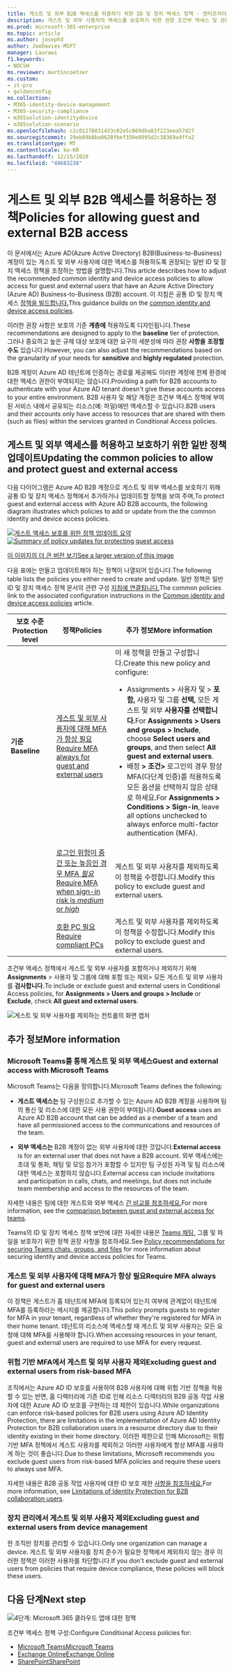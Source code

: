 ```yaml
---
title: 게스트 및 외부 B2B 액세스를 허용하기 위한 ID 및 장치 액세스 정책 - 엔터프라이즈용 Microsoft 365 | Microsoft Docs
description: 게스트 및 외부 사용자의 액세스를 보호하기 위한 권장 조건부 액세스 및 관련 정책에 대해 설명
ms.prod: microsoft-365-enterprise
ms.topic: article
ms.author: josephd
author: JoeDavies-MSFT
manager: Laurawi
f1.keywords:
- NOCSH
ms.reviewer: martincoetzer
ms.custom:
- it-pro
- goldenconfig
ms.collection:
- M365-identity-device-management
- M365-security-compliance
- m365solution-identitydevice
- m365solution-scenario
ms.openlocfilehash: c2c01278831433c02e5c869dba83f223eea57d27
ms.sourcegitcommit: 29eb89b8ba0628fbef350e8995d2c38369a4ffa2
ms.translationtype: MT
ms.contentlocale: ko-KR
ms.lasthandoff: 12/15/2020
ms.locfileid: "49683238"
---
```

# <a name="policies-for-allowing-guest-and-external-b2b-access"></a><span data-ttu-id="990b7-103">게스트 및 외부 B2B 액세스를 허용하는 정책</span><span class="sxs-lookup"><span data-stu-id="990b7-103">Policies for allowing guest and external B2B access</span></span>

<span data-ttu-id="990b7-104">이 문서에서는 Azure AD(Azure Active Directory) B2B(Business-to-Business) 계정이 있는 게스트 및 외부 사용자에 대한 액세스를 허용하도록 권장되는 일반 ID 및 장치 액세스 정책을 조정하는 방법을 설명합니다.</span><span class="sxs-lookup"><span data-stu-id="990b7-104">This article describes how to adjust the recommended common identity and device access policies to allow access for guest and external users that have an Azure Active Directory (Azure AD) Business-to-Business (B2B) account.</span></span> <span data-ttu-id="990b7-105">이 지침은 공통 ID 및 장치 액세스 [정책을 빌드합니다.](identity-access-policies.md)</span><span class="sxs-lookup"><span data-stu-id="990b7-105">This guidance builds on the [common identity and device access policies](identity-access-policies.md).</span></span>

<span data-ttu-id="990b7-106">이러한 권장 사항은 보호의 기준 **계층에** 적용하도록 디자인됩니다.</span><span class="sxs-lookup"><span data-stu-id="990b7-106">These recommendations are designed to apply to the **baseline** tier of protection.</span></span> <span data-ttu-id="990b7-107">그러나 중요하고 높은 규제 대상 보호에 대한 요구의 세분성에 따라 권장 **사항을** **조정할 수도** 있습니다.</span><span class="sxs-lookup"><span data-stu-id="990b7-107">However, you can also adjust the recommendations based on the granularity of your needs for **sensitive** and **highly regulated** protection.</span></span>

<span data-ttu-id="990b7-108">B2B 계정이 Azure AD 테넌트에 인증하는 경로를 제공해도 이러한 계정에 전체 환경에 대한 액세스 권한이 부여되지는 않습니다.</span><span class="sxs-lookup"><span data-stu-id="990b7-108">Providing a path for B2B accounts to authenticate with your Azure AD tenant doesn't give these accounts access to your entire environment.</span></span> <span data-ttu-id="990b7-109">B2B 사용자 및 해당 계정은 조건부 액세스 정책에 부여된 서비스 내에서 공유되는 리소스(예: 파일)에만 액세스할 수 있습니다.</span><span class="sxs-lookup"><span data-stu-id="990b7-109">B2B users and their accounts only have access to resources that are shared with them (such as files) within the services granted in Conditional Access policies.</span></span>

## <a name="updating-the-common-policies-to-allow-and-protect-guest-and-external-access"></a><span data-ttu-id="990b7-110">게스트 및 외부 액세스를 허용하고 보호하기 위한 일반 정책 업데이트</span><span class="sxs-lookup"><span data-stu-id="990b7-110">Updating the common policies to allow and protect guest and external access</span></span>

<span data-ttu-id="990b7-111">다음 다이어그램은 Azure AD B2B 계정으로 게스트 및 외부 액세스를 보호하기 위해 공통 ID 및 장치 액세스 정책에서 추가하거나 업데이트할 정책을 보여 주며,</span><span class="sxs-lookup"><span data-stu-id="990b7-111">To protect guest and external access with Azure AD B2B accounts, the following diagram illustrates which policies to add or update from the the common identity and device access policies.</span></span>

<span data-ttu-id="990b7-112">[![게스트 액세스 보호를 위한 정책 업데이트 요약](../../media/microsoft-365-policies-configurations/identity-access-ruleset-guest.png)](https://github.com/MicrosoftDocs/microsoft-365-docs/raw/public/microsoft-365/media/microsoft-365-policies-configurations/identity-access-ruleset-guest.png)</span><span class="sxs-lookup"><span data-stu-id="990b7-112">[![Summary of policy updates for protecting guest access](../../media/microsoft-365-policies-configurations/identity-access-ruleset-guest.png)](https://github.com/MicrosoftDocs/microsoft-365-docs/raw/public/microsoft-365/media/microsoft-365-policies-configurations/identity-access-ruleset-guest.png)</span></span>

[<span data-ttu-id="990b7-113">이 이미지의 더 큰 버전 보기</span><span class="sxs-lookup"><span data-stu-id="990b7-113">See a larger version of this image</span></span>](https://github.com/MicrosoftDocs/microsoft-365-docs/raw/public/microsoft-365/media/microsoft-365-policies-configurations/identity-access-ruleset-guest.png)

<span data-ttu-id="990b7-114">다음 표에는 만들고 업데이트해야 하는 정책이 나열되어 있습니다.</span><span class="sxs-lookup"><span data-stu-id="990b7-114">The following table lists the policies you either need to create and update.</span></span> <span data-ttu-id="990b7-115">일반 정책은 일반 ID 및 장치 액세스 정책 문서의 관련 구성 [지침에 연결됩니다.](identity-access-policies.md)</span><span class="sxs-lookup"><span data-stu-id="990b7-115">The common policies link to the associated configuration instructions in the [Common identity and device access policies](identity-access-policies.md) article.</span></span>

|<span data-ttu-id="990b7-116">보호 수준</span><span class="sxs-lookup"><span data-stu-id="990b7-116">Protection level</span></span>|<span data-ttu-id="990b7-117">정책</span><span class="sxs-lookup"><span data-stu-id="990b7-117">Policies</span></span>|<span data-ttu-id="990b7-118">추가 정보</span><span class="sxs-lookup"><span data-stu-id="990b7-118">More information</span></span>|
|---|---|---|
|<span data-ttu-id="990b7-119">**기준**</span><span class="sxs-lookup"><span data-stu-id="990b7-119">**Baseline**</span></span>|[<span data-ttu-id="990b7-120">게스트 및 외부 사용자에 대해 MFA가 항상 필요</span><span class="sxs-lookup"><span data-stu-id="990b7-120">Require MFA always for guest and external users</span></span>](identity-access-policies.md#require-mfa-based-on-sign-in-risk)|<span data-ttu-id="990b7-121">이 새 정책을 만들고 구성합니다.</span><span class="sxs-lookup"><span data-stu-id="990b7-121">Create this new policy and configure:</span></span> <ul><li> <span data-ttu-id="990b7-122">Assignments > 사용자 및 > **포함,** 사용자 및 그룹 **선택,** 모든 게스트 및 외부 **사용자를 선택합니다.**</span><span class="sxs-lookup"><span data-stu-id="990b7-122">For **Assignments > Users and groups > Include**, choose **Select users and groups**, and then select **All guest and external users**.</span></span> </li><li> <span data-ttu-id="990b7-123">배정 **> 조건>** 로그인의 경우 항상 MFA(다단계 인증)를 적용하도록 모든 옵션을 선택하지 않은 상태로 하세요.</span><span class="sxs-lookup"><span data-stu-id="990b7-123">For **Assignments > Conditions > Sign-in**, leave all options unchecked to always enforce multi-factor authentication (MFA).</span></span></li>|
||[<span data-ttu-id="990b7-124">로그인 위험이 중간 또는 높음인 경우 MFA *필요*</span><span class="sxs-lookup"><span data-stu-id="990b7-124">Require MFA when sign-in risk is *medium* or *high*</span></span>](identity-access-policies.md#require-mfa-based-on-sign-in-risk)|<span data-ttu-id="990b7-125">게스트 및 외부 사용자를 제외하도록 이 정책을 수정합니다.</span><span class="sxs-lookup"><span data-stu-id="990b7-125">Modify this policy to exclude guest and external users.</span></span>|
||[<span data-ttu-id="990b7-126">호환 PC 필요</span><span class="sxs-lookup"><span data-stu-id="990b7-126">Require compliant PCs</span></span>](identity-access-policies.md#require-compliant-pcs-but-not-compliant-phones-and-tablets)|<span data-ttu-id="990b7-127">게스트 및 외부 사용자를 제외하도록 이 정책을 수정합니다.</span><span class="sxs-lookup"><span data-stu-id="990b7-127">Modify this policy to exclude guest and external users.</span></span>|

<span data-ttu-id="990b7-128">조건부 액세스 정책에서 게스트 및 외부 사용자를 포함하거나 제외하기 위해 **Assignments** > 사용자 및 그룹에 대해 포함 또는 제외> 모든 게스트 및 외부 사용자를 **검사합니다.**</span><span class="sxs-lookup"><span data-stu-id="990b7-128">To include or exclude guest and external users in Conditional Access policies, for **Assignments > Users and groups > Include** or **Exclude**, check **All guest and external users**.</span></span>

![게스트 및 외부 사용자를 제외하는 컨트롤의 화면 캡처](../../media/microsoft-365-policies-configurations/identity-access-exclude-guests-ui.png)

## <a name="more-information"></a><span data-ttu-id="990b7-130">추가 정보</span><span class="sxs-lookup"><span data-stu-id="990b7-130">More information</span></span>

### <a name="guest-and-external-access-with-microsoft-teams"></a><span data-ttu-id="990b7-131">Microsoft Teams를 통해 게스트 및 외부 액세스</span><span class="sxs-lookup"><span data-stu-id="990b7-131">Guest and external access with Microsoft Teams</span></span>

<span data-ttu-id="990b7-132">Microsoft Teams는 다음을 정의합니다.</span><span class="sxs-lookup"><span data-stu-id="990b7-132">Microsoft Teams defines the following:</span></span>

- <span data-ttu-id="990b7-133">**게스트 액세스는** 팀 구성원으로 추가할 수 있는 Azure AD B2B 계정을 사용하며 팀의 통신 및 리소스에 대한 모든 사용 권한이 부여됩니다.</span><span class="sxs-lookup"><span data-stu-id="990b7-133">**Guest access** uses an Azure AD B2B account that can be added as a member of a team and have all permissioned access to the communications and resources of the team.</span></span>

- <span data-ttu-id="990b7-134">**외부 액세스는** B2B 계정이 없는 외부 사용자에 대한 것입니다.</span><span class="sxs-lookup"><span data-stu-id="990b7-134">**External access** is for an external user that does not have a B2B account.</span></span> <span data-ttu-id="990b7-135">외부 액세스에는 초대 및 통화, 채팅 및 모임 참가가 포함할 수 있지만 팀 구성원 자격 및 팀 리소스에 대한 액세스는 포함하지 않습니다.</span><span class="sxs-lookup"><span data-stu-id="990b7-135">External access can include invitations and participation in calls, chats, and meetings, but does not include team membership and access to the resources of the team.</span></span>

<span data-ttu-id="990b7-136">자세한 내용은 팀에 대한 게스트와 외부 액세스 [간 비교를 참조하세요.](https://docs.microsoft.com/microsoftteams/communicate-with-users-from-other-organizations#compare-external-and-guest-access)</span><span class="sxs-lookup"><span data-stu-id="990b7-136">For more information, see the [comparison between guest and external access for teams](https://docs.microsoft.com/microsoftteams/communicate-with-users-from-other-organizations#compare-external-and-guest-access).</span></span>

<span data-ttu-id="990b7-137">Teams의 ID 및 장치 액세스 정책 보안에 대한 자세한 내용은 [Teams 채팅,](teams-access-policies.md) 그룹 및 파일을 보호하기 위한 정책 권장 사항을 참조하세요.</span><span class="sxs-lookup"><span data-stu-id="990b7-137">See [Policy recommendations for securing Teams chats, groups, and files](teams-access-policies.md) for more information about securing identity and device access policies for Teams.</span></span>

### <a name="require-mfa-always-for-guest-and-external-users"></a><span data-ttu-id="990b7-138">게스트 및 외부 사용자에 대해 MFA가 항상 필요</span><span class="sxs-lookup"><span data-stu-id="990b7-138">Require MFA always for guest and external users</span></span>

<span data-ttu-id="990b7-139">이 정책은 게스트가 홈 테넌트에 MFA에 등록되어 있는지 여부에 관계없이 테넌트에 MFA를 등록하라는 메시지를 제공합니다.</span><span class="sxs-lookup"><span data-stu-id="990b7-139">This policy prompts guests to register for MFA in your tenant, regardless of whether they're registered for MFA in their home tenant.</span></span> <span data-ttu-id="990b7-140">테넌트의 리소스에 액세스할 때 게스트 및 외부 사용자는 모든 요청에 대해 MFA를 사용해야 합니다.</span><span class="sxs-lookup"><span data-stu-id="990b7-140">When accessing resources in your tenant, guest and external users are required to use MFA for every request.</span></span>

### <a name="excluding-guest-and-external-users-from-risk-based-mfa"></a><span data-ttu-id="990b7-141">위험 기반 MFA에서 게스트 및 외부 사용자 제외</span><span class="sxs-lookup"><span data-stu-id="990b7-141">Excluding guest and external users from risk-based MFA</span></span>

<span data-ttu-id="990b7-142">조직에서는 Azure AD ID 보호를 사용하여 B2B 사용자에 대해 위험 기반 정책을 적용할 수 있는 반면, 홈 디렉터리에 기존 ID로 인해 리소스 디렉터리의 B2B 공동 작업 사용자에 대한 Azure AD ID 보호를 구현하는 데 제한이 있습니다.</span><span class="sxs-lookup"><span data-stu-id="990b7-142">While organizations can enforce risk-based policies for B2B users using Azure AD Identity Protection, there are limitations in the implementation of Azure AD Identity Protection for B2B collaboration users in a resource directory due to their identity existing in their home directory.</span></span> <span data-ttu-id="990b7-143">이러한 제한으로 인해 Microsoft는 위험 기반 MFA 정책에서 게스트 사용자를 제외하고 이러한 사용자에게 항상 MFA를 사용하게 하는 것이 좋습니다.</span><span class="sxs-lookup"><span data-stu-id="990b7-143">Due to these limitations, Microsoft recommends you exclude guest users from risk-based MFA policies and require these users to always use MFA.</span></span>

<span data-ttu-id="990b7-144">자세한 내용은 B2B 공동 작업 사용자에 대한 ID 보호 제한 [사항을 참조하세요.](https://docs.microsoft.com/azure/active-directory/identity-protection/concept-identity-protection-b2b#limitations-of-identity-protection-for-b2b-collaboration-users)</span><span class="sxs-lookup"><span data-stu-id="990b7-144">For more information, see [Limitations of Identity Protection for B2B collaboration users](https://docs.microsoft.com/azure/active-directory/identity-protection/concept-identity-protection-b2b#limitations-of-identity-protection-for-b2b-collaboration-users).</span></span>

### <a name="excluding-guest-and-external-users-from-device-management"></a><span data-ttu-id="990b7-145">장치 관리에서 게스트 및 외부 사용자 제외</span><span class="sxs-lookup"><span data-stu-id="990b7-145">Excluding guest and external users from device management</span></span>

<span data-ttu-id="990b7-146">한 조직만 장치를 관리할 수 있습니다.</span><span class="sxs-lookup"><span data-stu-id="990b7-146">Only one organization can manage a device.</span></span> <span data-ttu-id="990b7-147">게스트 및 외부 사용자를 장치 준수가 필요한 정책에서 제외하지 않는 경우 이러한 정책은 이러한 사용자를 차단합니다.</span><span class="sxs-lookup"><span data-stu-id="990b7-147">If you don't exclude guest and external users from policies that require device compliance, these policies will block these users.</span></span>

## <a name="next-step"></a><span data-ttu-id="990b7-148">다음 단계</span><span class="sxs-lookup"><span data-stu-id="990b7-148">Next step</span></span>

![4단계: Microsoft 365 클라우드 앱에 대한 정책](../../media/microsoft-365-policies-configurations/identity-device-access-steps-next-step-4.png)

<span data-ttu-id="990b7-150">조건부 액세스 정책 구성:</span><span class="sxs-lookup"><span data-stu-id="990b7-150">Configure Conditional Access policies for:</span></span>

- [<span data-ttu-id="990b7-151">Microsoft Teams</span><span class="sxs-lookup"><span data-stu-id="990b7-151">Microsoft Teams</span></span>](teams-access-policies.md)
- [<span data-ttu-id="990b7-152">Exchange Online</span><span class="sxs-lookup"><span data-stu-id="990b7-152">Exchange Online</span></span>](secure-email-recommended-policies.md)
- [<span data-ttu-id="990b7-153">SharePoint</span><span class="sxs-lookup"><span data-stu-id="990b7-153">SharePoint</span></span>](sharepoint-file-access-policies.md)

